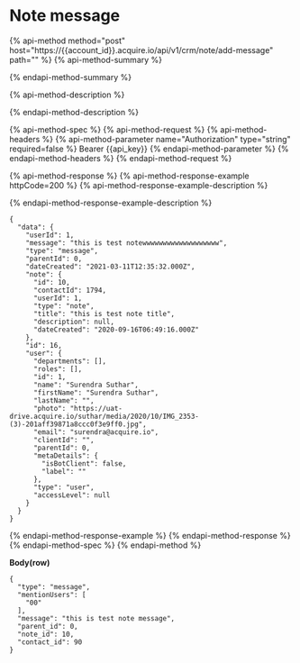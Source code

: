 # Note message

{% api-method method="post" host="https://{{account\_id}}.acquire.io/api/v1/crm/note/add-message" path="" %}
{% api-method-summary %}

{% endapi-method-summary %}

{% api-method-description %}

{% endapi-method-description %}

{% api-method-spec %}
{% api-method-request %}
{% api-method-headers %}
{% api-method-parameter name="Authorization" type="string" required=false %}
Bearer {{api\_key}}
{% endapi-method-parameter %}
{% endapi-method-headers %}
{% endapi-method-request %}

{% api-method-response %}
{% api-method-response-example httpCode=200 %}
{% api-method-response-example-description %}

{% endapi-method-response-example-description %}

```
{
  "data": {
    "userId": 1,
    "message": "this is test notewwwwwwwwwwwwwwwwwww",
    "type": "message",
    "parentId": 0,
    "dateCreated": "2021-03-11T12:35:32.000Z",
    "note": {
      "id": 10,
      "contactId": 1794,
      "userId": 1,
      "type": "note",
      "title": "this is test note title",
      "description": null,
      "dateCreated": "2020-09-16T06:49:16.000Z"
    },
    "id": 16,
    "user": {
      "departments": [],
      "roles": [],
      "id": 1,
      "name": "Surendra Suthar",
      "firstName": "Surendra Suthar",
      "lastName": "",
      "photo": "https://uat-drive.acquire.io/suthar/media/2020/10/IMG_2353-(3)-201aff39871a8ccc0f3e9ff0.jpg",
      "email": "surendra@acquire.io",
      "clientId": "",
      "parentId": 0,
      "metaDetails": {
        "isBotClient": false,
        "label": ""
      },
      "type": "user",
      "accessLevel": null
    }
  }
}
```
{% endapi-method-response-example %}
{% endapi-method-response %}
{% endapi-method-spec %}
{% endapi-method %}

**Body\(row\)**

```text
{
  "type": "message",
  "mentionUsers": [
    "00"
  ],
  "message": "this is test note message",
  "parent_id": 0,
  "note_id": 10,
  "contact_id": 90
}
```

